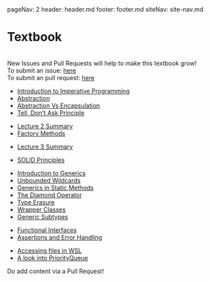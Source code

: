<frontmatter>
  pageNav: 2
  header: header.md
  footer: footer.md
  siteNav: site-nav.md
</frontmatter>

<br> 

# Textbook

<br>

<box type="warning">
    New Issues and Pull Requests will help to make this textbook grow! <br />
    To submit an issue: <a href="https://github.com/nus-cs2030/1920-s2/issues" target="_blank">here</a>  <br />
    To submit an pull request: <a href="https://github.com/nus-cs2030/1920-s2/pulls" target="_blank">here</a>  <br />
</box>

<panel header="## **Lecture 1**" no-close>

* [Introduction to Imperative Programming](lecture01/imperativeProgramming/imperativeProgramming.html) 
* [Abstraction](lecture01/abstraction/abstraction.html) 
* [Abstraction Vs Encapsulation](lecture01/abstractionVsEncapsulation/abstractionVsEncapsulation.html)
* [Tell, Don't Ask Principle](lecture01/tellDontAsk/tellDontAsk.html)

</panel>

<panel header="## **Lecture 2**" no-close>

* [Lecture 2 Summary](lecture02/summary/chapter-summary.html) 
* [Factory Methods](lecture02/factoryMethods/factoryMethods.html) 

</panel>

<panel header="## **Lecture 3**" no-close>

* [Lecture 3 Summary](lecture03/summary/chapter-summary.html) 

</panel>

<panel header="## **Lecture 4**" no-close>

* [SOLID Principles](lecture04/solidprinciples/solidprinciples.html)

</panel>

<panel header="## **Lecture 5**" no-close>

* [Introduction to Generics](lecture05/generics/generics.html)
* [Unbounded Wildcards](lecture05/unboundWildcards/unboundWildcards.html)
* [Generics in Static Methods](lecture05/staticGenerics/staticGenerics.html)
* [The Diamond Operator](lecture05/theDiamond/theDiamond.html)
* [Type Erasure](lecture05/typeErasure/typeErasure.html)
* [Wrapper Classes](lecture05/wrapperClass/wrapperClass.html)
* [Generic Subtypes](lecture05/genericSubtypes/genericSubtypes.html)

</panel>

<panel header="## **Lecture 6**" no-close>

* [Functional Interfaces](lecture06/functionalInterfaces/functionalInterfaces.html)
* [Assertions and Error Handling](lecture06/errorHandling/errorHandling.html)

</panel>

<panel header="## **Supplemental Readings**" no-close>

* [Accessing files in WSL](misc/filesWSL/filesWSL.html)
* [A look into PriorityQueue](misc/priorityQueue/priorityQueue.html)

</panel>

<panel header="## **Lecture 7**" no-close>

Do add content via a Pull Request!

</panel>

<panel header="More Lectures to be added..." no-close>

</panel>
